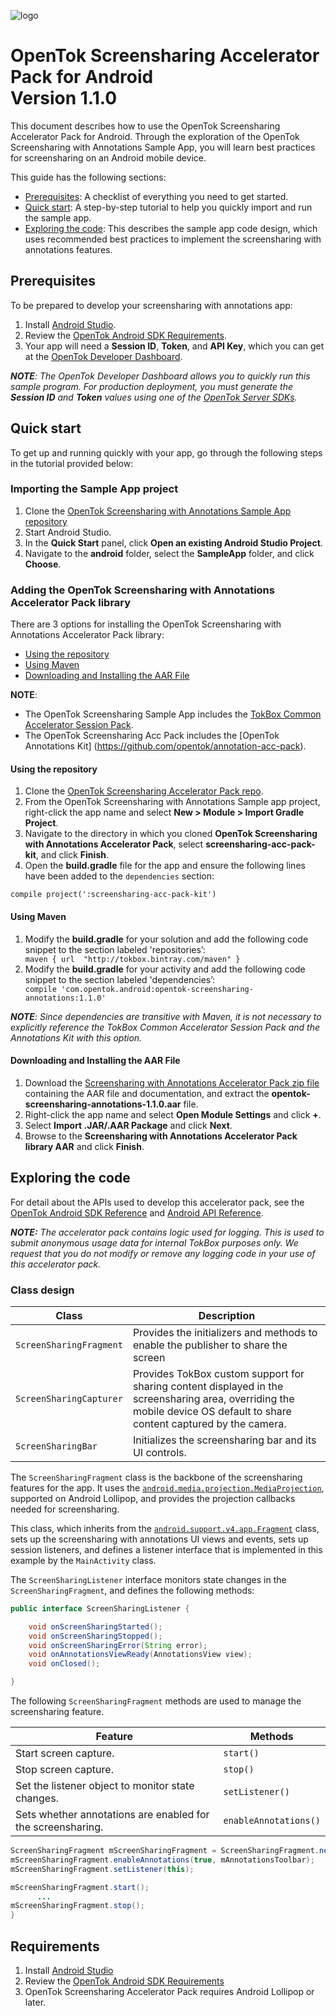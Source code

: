 ![logo](../tokbox-logo.png)

# OpenTok Screensharing Accelerator Pack for Android<br/>Version 1.1.0

This document describes how to use the OpenTok Screensharing Accelerator Pack for Android. Through the exploration of the OpenTok Screensharing with Annotations Sample App, you will learn best practices for screensharing on an Android mobile device.


This guide has the following sections:

* [Prerequisites](#prerequisites): A checklist of everything you need to get started.
* [Quick start](#quick-start): A step-by-step tutorial to help you quickly import and run the sample app.
* [Exploring the code](#exploring-the-code): This describes the sample app code design, which uses recommended best practices to implement the screensharing with annotations features. 

## Prerequisites

To be prepared to develop your screensharing with annotations app:

1. Install [Android Studio](http://developer.android.com/intl/es/sdk/index.html).
2. Review the [OpenTok Android SDK Requirements](https://tokbox.com/developer/sdks/android/#developerandclientrequirements).
3. Your app will need a **Session ID**, **Token**, and **API Key**, which you can get at the [OpenTok Developer Dashboard](https://dashboard.tokbox.com/).

_**NOTE**: The OpenTok Developer Dashboard allows you to quickly run this sample program. For production deployment, you must generate the **Session ID** and **Token** values using one of the [OpenTok Server SDKs](https://tokbox.com/developer/sdks/server/)._


## Quick start

To get up and running quickly with your app, go through the following steps in the tutorial provided below:

### Importing the Sample App project

1. Clone the [OpenTok Screensharing with Annotations Sample App repository](https://github.com/opentok/one-to-one-screen-annotations-sample-apps)
2. Start Android Studio. 
3. In the **Quick Start** panel, click **Open an existing Android Studio Project**.
4. Navigate to the **android** folder, select the **SampleApp** folder, and click **Choose**.


<h3 id=addlibrary> Adding the OpenTok Screensharing with Annotations Accelerator Pack library</h3>

There are 3 options for installing the OpenTok Screensharing with Annotations Accelerator Pack library:

  - [Using the repository](#using-the-repository)
  - [Using Maven](#using-maven)
  - [Downloading and Installing the AAR File](#downloading-and-installing-the-aar-file)

**NOTE**: 
  - The OpenTok Screensharing Sample App includes the [TokBox Common Accelerator Session Pack](https://github.com/opentok/acc-pack-common).
  - The OpenTok Screensharing Acc Pack includes the [OpenTok Annotations Kit] (https://github.com/opentok/annotation-acc-pack).

#### Using the repository

1. Clone the [OpenTok Screensharing Accelerator Pack repo](https://github.com/opentok/screen-sharing-acc-pack).
2. From the OpenTok Screensharing with Annotations Sample app project, right-click the app name and select **New > Module > Import Gradle Project**.
3. Navigate to the directory in which you cloned **OpenTok Screensharing with Annotations Accelerator Pack**, select **screensharing-acc-pack-kit**, and click **Finish**.
4. Open the **build.gradle** file for the app and ensure the following lines have been added to the `dependencies` section:
```
compile project(':screensharing-acc-pack-kit')
```

#### Using Maven

<ol>

<li>Modify the <b>build.gradle</b> for your solution and add the following code snippet to the section labeled 'repositories’:

<code>
maven { url  "http://tokbox.bintray.com/maven" }
</code>

</li>

<li>Modify the <b>build.gradle</b> for your activity and add the following code snippet to the section labeled 'dependencies’: 


<code>
compile 'com.opentok.android:opentok-screensharing-annotations:1.1.0'
</code>

</li>

</ol>

  _**NOTE**: Since dependencies are transitive with Maven, it is not necessary to explicitly reference the TokBox Common Accelerator Session Pack and the Annotations Kit with this option._


#### Downloading and Installing the AAR File

1.  Download the [Screensharing with Annotations Accelerator Pack zip file](https://s3.amazonaws.com/artifact.tokbox.com/solution/rel/screensharing-annotations-acc-pack/android/opentok-screensharing-annotations-1.1.0.zip) containing the AAR file and documentation, and extract the **opentok-screensharing-annotations-1.1.0.aar** file.
2.  Right-click the app name and select **Open Module Settings** and click **+**.
3.  Select **Import .JAR/.AAR Package** and click  **Next**.
4.  Browse to the **Screensharing with Annotations Accelerator Pack library AAR** and click **Finish**.


## Exploring the code

For detail about the APIs used to develop this accelerator pack, see the [OpenTok Android SDK Reference](https://tokbox.com/developer/sdks/android/reference/) and [Android API Reference](http://developer.android.com/reference/packages.html).

_**NOTE:** The accelerator pack contains logic used for logging. This is used to submit anonymous usage data for internal TokBox purposes only. We request that you do not modify or remove any logging code in your use of this accelerator pack._

### Class design

| Class        | Description  |
| ------------- | ------------- |
| `ScreenSharingFragment`   | Provides the initializers and methods to enable the publisher to share the screen |
| `ScreenSharingCapturer`   | Provides TokBox custom support for sharing content displayed in the screensharing area, overriding the mobile device OS default to share content captured by the camera. |
| `ScreenSharingBar`   | Initializes the screensharing bar and its UI controls. |


The `ScreenSharingFragment` class is the backbone of the screensharing features for the app. It uses the [`android.media.projection.MediaProjection`](http://developer.android.com/reference/android/media/projection/MediaProjection.html), supported on Android Lollipop, and provides the projection callbacks needed for screensharing.

This class, which inherits from the [`android.support.v4.app.Fragment`](http://developer.android.com/intl/es/reference/android/support/v4/app/Fragment.html) class, sets up the screensharing with annotations UI views and events, sets up session listeners, and defines a listener interface that is implemented in this example by the `MainActivity` class.

The `ScreenSharingListener` interface monitors state changes in the `ScreenSharingFragment`, and defines the following methods:

```java
public interface ScreenSharingListener {

    void onScreenSharingStarted();
    void onScreenSharingStopped();
    void onScreenSharingError(String error);
    void onAnnotationsViewReady(AnnotationsView view);
    void onClosed();

}
```

The following `ScreenSharingFragment` methods are used to manage the screensharing feature.

| Feature        | Methods  |
| ------------- | ------------- |
| Start screen capture.   | `start()`  |
| Stop screen capture.  | `stop()`  |
| Set the listener object to monitor state changes.   | `setListener()` |
| Sets whether annotations are enabled for the screensharing.  | `enableAnnotations()`  |


```java
ScreenSharingFragment mScreenSharingFragment = ScreenSharingFragment.newInstance(mComm.getSession(), OpenTokConfig.API_KEY);
mScreenSharingFragment.enableAnnotations(true, mAnnotationsToolbar);
mScreenSharingFragment.setListener(this);

mScreenSharingFragment.start();
      ...
mScreenSharingFragment.stop();
}
```

## Requirements

1. Install [Android Studio](http://developer.android.com/intl/es/sdk/index.html)
1. Review the [OpenTok Android SDK Requirements](https://tokbox.com/developer/sdks/android/#developerandclientrequirements)
1. OpenTok Screensharing Accelerator Pack requires Android Lollipop or later.







